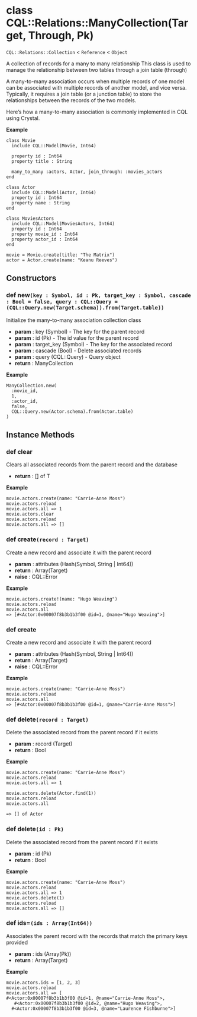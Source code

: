 # class CQL::Relations::ManyCollection(Target, Through, Pk)

`CQL::Relations::Collection` < `Reference` < `Object`

A collection of records for a many to many relationship This class is used to manage the relationship between two tables through a join table (through)

A many-to-many association occurs when multiple records of one model can be associated with multiple records of another model, and vice versa. Typically, it requires a join table (or a junction table) to store the relationships between the records of the two models.

Here’s how a many-to-many association is commonly implemented in CQL using Crystal.

**Example**

```crystal
class Movie
  include CQL::Model(Movie, Int64)

  property id : Int64
  property title : String

  many_to_many :actors, Actor, join_through: :movies_actors
end

class Actor
  include CQL::Model(Actor, Int64)
  property id : Int64
  property name : String
end

class MoviesActors
  include CQL::Model(MoviesActors, Int64)
  property id : Int64
  property movie_id : Int64
  property actor_id : Int64
end

movie = Movie.create(title: "The Matrix")
actor = Actor.create(name: "Keanu Reeves")
```

## Constructors

### def new`(key : Symbol, id : Pk, target_key : Symbol, cascade : Bool = false, query : CQL::Query = (CQL::Query.new(Target.schema)).from(Target.table))`

Initialize the many-to-many association collection class

* **param** : key (Symbol) - The key for the parent record
* **param** : id (Pk) - The id value for the parent record
* **param** : target\_key (Symbol) - The key for the associated record
* **param** : cascade (Bool) - Delete associated records
* **param** : query (CQL::Query) - Query object
* **return** : ManyCollection

**Example**

```crystal
ManyCollection.new(
  :movie_id,
  1,
  :actor_id,
  false,
  CQL::Query.new(Actor.schema).from(Actor.table)
)
```

## Instance Methods

### def clear

Clears all associated records from the parent record and the database

* **return** : \[] of T

**Example**

```crystal
movie.actors.create(name: "Carrie-Anne Moss")
movie.actors.reload
movie.actors.all => 1
movie.actors.clear
movie.actors.reload
movie.actors.all => []
```

### def create`(record : Target)`

Create a new record and associate it with the parent record

* **param** : attributes (Hash(Symbol, String | Int64))
* **return** : Array(Target)
* **raise** : CQL::Error

**Example**

```crystal
movie.actors.create!(name: "Hugo Weaving")
movie.actors.reload
movie.actors.all
=> [#<Actor:0x00007f8b3b1b3f00 @id=1, @name="Hugo Weaving">]
```

### def create

Create a new record and associate it with the parent record

* **param** : attributes (Hash(Symbol, String | Int64))
* **return** : Array(Target)
* **raise** : CQL::Error

**Example**

```crystal
movie.actors.create(name: "Carrie-Anne Moss")
movie.actors.reload
movie.actors.all
=> [#<Actor:0x00007f8b3b1b3f00 @id=1, @name="Carrie-Anne Moss">]
```

### def delete`(record : Target)`

Delete the associated record from the parent record if it exists

* **param** : record (Target)
* **return** : Bool

**Example**

```crystal
movie.actors.create(name: "Carrie-Anne Moss")
movie.actors.reload
movie.actors.all => 1

movie.actors.delete(Actor.find(1))
movie.actors.reload
movie.actors.all

=> [] of Actor
```

### def delete`(id : Pk)`

Delete the associated record from the parent record if it exists

* **param** : id (Pk)
* **return** : Bool

**Example**

```crystal
movie.actors.create(name: "Carrie-Anne Moss")
movie.actors.reload
movie.actors.all => 1
movie.actors.delete(1)
movie.actors.reload
movie.actors.all => []
```

### def ids=`(ids : Array(Int64))`

Associates the parent record with the records that match the primary keys provided

* **param** : ids (Array(Pk))
* **return** : Array(Target)

**Example**

```crystal
movie.actors.ids = [1, 2, 3]
movie.actors.reload
movie.actors.all => [
#<Actor:0x00007f8b3b1b3f00 @id=1, @name="Carrie-Anne Moss">,
   #<Actor:0x00007f8b3b1b3f00 @id=2, @name="Hugo Weaving">,
  #<Actor:0x00007f8b3b1b3f00 @id=3, @name="Laurence Fishburne">]
```
